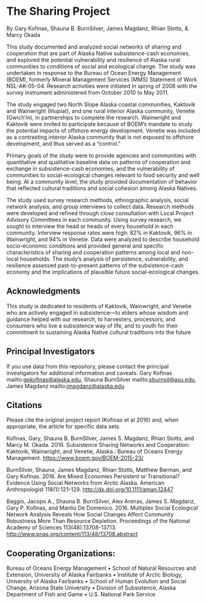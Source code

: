 # The Sharing Project

By Gary Kofinas, Shauna B. BurnSilver, James Magdanz, Rhian Stotts, & Marcy Okada

This study documented and analyzed social networks of sharing and cooperation that are part of Alaska Native subsistence-cash economies, and explored the potential vulnerability and resilience of Alaska rural communities to conditions of social and ecological change. The study was undertaken in response to the Bureau of Ocean Energy Management (BOEM), formerly Mineral Management Services (MMS) Statement of Work NSL-AK-05-04. Research activities were initiated in spring of 2008 with the survey instrument administered from October 2010 to May 2011.

The study engaged two North Slope Alaska coastal communities, Kaktovik and Wainwright (Iñupiat), and one rural interior Alaska community, Venetie (Gwich’in), in partnerships to complete the research. Wainwright and Kaktovik were invited to participate because of BOEM’s mandate to study the potential impacts of offshore energy development. Venetie was included as a contrasting interior Alaska community that is not exposed to offshore development, and thus served as a “control.”

Primary goals of the study were to provide agencies and communities with quantitative and qualitative baseline data on patterns of cooperation and exchange in subsistence-cash economies, and the vulnerability of communities to social-ecological changes relevant to food security and well being. At a community level, the study provided documentation of behavior that reflected cultural traditions and social cohesion among Alaska Natives.

The study used survey research methods, ethnographic analysis, social network analysis, and group interviews to collect data. Research methods were developed and refined through close consultation with Local Project Advisory Committees in each community. Using survey research, we sought to interview the head or heads of every household in each community. Interview response rates were high: 82% in Kaktovik, 96% in Wainwright, and 94% in Venetie. Data were analyzed to describe household socio-economic conditions and provided general and specific characteristics of sharing and cooperation patterns among local and non-local households. The study’s analysis of persistence, vulnerability, and resilience assessed past-to-present patterns of the subsistence-cash economy and the implications of plausible future social-ecological changes.

## Acknowledgments
This study is dedicated to residents of Kaktovik, Wainwright, and Venetie who are actively engaged in subsistence—to elders whose wisdom and guidance helped with our research, to harvesters, processors, and consumers who live a subsistence way of life, and to youth for their commitment to sustaining Alaska Native cultural traditions into the future

## Principal Investigators
If you use data from this repository, please contact the principal investigators for additional information and caveats. Gary Kofinas mailto:gpkofinas@alaska.edu, Shauna BurnSilver mailto:sburnsil@asu.edu, James Magdanz mailto:jmagdanz@alaska.edu

## Citations
Please cite the original project report (Kofinas et al 2016) and, when appropriate, the article for specific data sets.

Kofinas, Gary, Shauna B.  BurnSilver, James S. Magdanz, Rhian Stotts, and Marcy M. Okada. 2016. Subsistence Sharing Networks and Cooperation: Kaktovik, Wainwright, and Venetie, Alaska.: Bureau of Oceans Energy Management. https://www.boem.gov/BOEM-2015-23/

BurnSilver, Shauna, James Magdanz, Rhian Stotts, Matthew Berman, and Gary Kofinas. 2016. Are Mixed Economies Persistent or Transitional? Evidence Using Social Networks from Arctic Alaska. American Anthropologist 118(1):121–129. http://dx.doi.org/10.1111/aman.12447

Baggio, Jacopo A., Shauna B. BurnSilver, Alex Arenas, James S. Magdanz, Gary P. Kofinas, and Manlio De Domenico. 2016.	Multiplex Social Ecological Network Analysis Reveals How Social Changes Affect Community Robustness More Than Resource Depletion. Proceedings of the National Academy of Sciences 113(48):13708-13713. http://www.pnas.org/content/113/48/13708.abstract


## Cooperating Organizations:
Bureau of Oceans Energy Management
• School of Natural Resources and Extension, University of Alaska Fairbanks
• Institute of Arctic Biology, University of Alaska Fairbanks
• School of Human Evolution and Social Change, Arizona State University
• Division of Subsistence, Alaska Department of Fish and Game
• U.S. National Park Service
